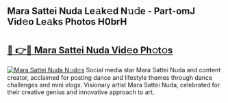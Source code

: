 ## Mara Sattei Nuda Le𝚊k𝚎d N𝚞𝚍e - Part-omJ Vid𝚎o Le𝚊ks Photos H0brH

# <h2><a href="http://fbb8c8t.evod.top/?m=Mara+Sattei+Nuda">🔗 👉🔴 Mara Sattei Nuda Vid𝚎o Ph𝚘t𝚘s</a></h2>

[![Mara Sattei Nuda N𝚞d𝚎s](https://i.imgur.com/8V9OHl7.gif)](http://fbb8c8t.evod.top/?m=Mara+Sattei+Nuda)
Social media star Mara Sattei Nuda and content creator, acclaimed for posting dance and lifestyle themes through dance challenges and mini vlogs. Visionary artist Mara Sattei Nuda, celebrated for their creative genius and innovative approach to art. 
